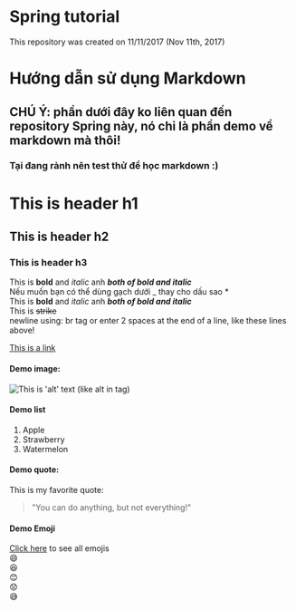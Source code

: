 ﻿# Spring tutorial
This repository was created on 11/11/2017 (Nov 11th, 2017)

# Hướng dẫn sử dụng Markdown
## CHÚ Ý: phần dưới đây ko liên quan đến repository Spring này, nó chỉ là phần demo về markdown mà thôi!
### Tại đang rảnh nên test thử để học markdown :)

# This is header h1
## This is header h2
### This is header h3

This is **bold** and *italic* anh ***both of bold and italic*** <br/>
Nếu muốn bạn có thể dùng gạch dưới _ thay cho dấu sao *  
This is __bold__ and _italic_ anh ___both of bold and italic___<br>
This is ~~strike~~  
newline using: br tag or enter 2 spaces at the end of a line, like these lines above!

[This is a link](https://www.google.com.vn/ "This is the title of link")

#### Demo image:
![This is 'alt' text (like alt in <img> tag)](https://github-atom-io-herokuapp-com.global.ssl.fastly.net/assets/packages-0fc07ecae73a786761ada738d16ae2ff.gif)

#### Demo list
1. Apple
2. Strawberry
3. Watermelon

#### Demo quote:
This is my favorite quote:
> "You can do anything, but not everything!"

#### Demo Emoji
[Click here](https://www.webpagefx.com/tools/emoji-cheat-sheet/) to see all emojis  
:smile:  
:laughing:  
:blush:  
:worried:  
:sweat_smile:  


